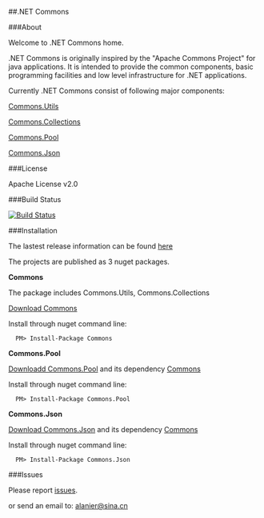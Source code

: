 ##.NET Commons

###About

Welcome to .NET Commons home.

.NET Commons is originally inspired by the "Apache Commons Project" for java applications. It is intended to provide the common components, basic programming facilities and low level infrastructure for .NET applications.

Currently .NET Commons consist of following major components:

  [Commons.Utils](https://github.com/yanggujun/commonsfornet/wiki/Commons.Utils)

  [Commons.Collections](https://github.com/yanggujun/commonsfornet/wiki/Commons.Collections)

  [Commons.Pool](https://github.com/yanggujun/commonsfornet/wiki/Commons.Pool)

  [Commons.Json](https://github.com/yanggujun/commonsfornet/wiki/Commons.Json)

###License

Apache License v2.0

###Build Status

[![Build Status](https://travis-ci.org/yanggujun/commonsfornet.svg?branch=master)](https://travis-ci.org/yanggujun/commonsfornet)

###Installation

The lastest release information can be found [here](https://github.com/yanggujun/commonsfornet/releases)

The projects are published as 3 nuget packages.

__Commons__
    
The package includes Commons.Utils, Commons.Collections 

[Download Commons](https://www.nuget.org/packages/Commons/)

Install through nuget command line:

      PM> Install-Package Commons

 __Commons.Pool__
    
[Downloadd Commons.Pool](https://www.nuget.org/packages/Commons.Pool/) and its dependency [Commons](https://www.nuget.org/packages/Commons/)

Install through nuget command line:

      PM> Install-Package Commons.Pool

 __Commons.Json__
    
[Download Commons.Json](https://www.nuget.org/packages/Commons.Json/) and its dependency [Commons](https://www.nuget.org/packages/Commons/)

Install through nuget command line:

      PM> Install-Package Commons.Json

###Issues

Please report [issues](https://github.com/yanggujun/commonsfornet/issues).

or send an email to: alanier@sina.cn

